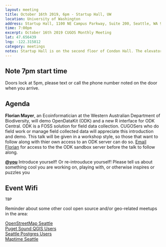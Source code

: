 ```yaml
---
layout: meeting
title: October 16th 2019, 6pm - Startup Hall, UW
location: University of Washington
address: Startup Hall, 1100 NE Campus Parkway, Suite 200, Seattle, WA 98195
time: 7:00pm
excerpt: October 16th 2019 CUGOS Monthly Meeting
lat: 47.656439
lng: -122.315812
category: meetings
notes: Startup Hall is on the second floor of Condon Hall. The elevator locks at 5 PM. Someone from CUGOS will be there to let you in.
---
```

## Note 7pm start time
Doors lock at 5pm, please text or call the phone number noted on the door when you arrive. 

## Agenda  

**Florian Mayer**, an Ecoinformatician at the Western Australian
Department of Biodiversity, will demo OpenDataKit (ODK) and a new R
interface for ODK Central. ODK is a FOSS solution for field data
collection. CUGOSers who do field work or manage field collected data
will appreciate this introduction and demo. This talk will be given in
a workshop style, so those that want to follow along with thier own
access to an ODK server can do so. [Email
Florian](mailto:florian.wendelin.mayer@gmail.com) for access to the the ODK
sandbox server before the talk to follow along.

**[@you](http://cugos.org/people/)** Introduce yourself! Or re-introuduce yourself! Please tell us about something cool you are working on, playing with, or otherwise inspires or puzzles you

## Event Wifi
```
TBP
```

Reminder about some other cool open source and/or geo-related meetups in the area:
  
[OpenStreetMap Seattle](https://www.meetup.com/OpenStreetMap-Seattle/)  
[Puget Sound QGIS Users](https://www.meetup.com/Puget-Sound-QGIS-Users-Group/)  
[Seattle Postgres Users](https://www.meetup.com/Seattle-Postgres/)  
[Maptime Seattle](https://www.meetup.com/MaptimeSEA/)  
